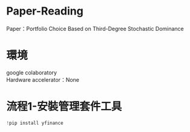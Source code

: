 # Paper-Reading
Paper：Portfolio Choice Based on Third-Degree Stochastic Dominance




# 環境
google colaboratory \
Hardware accelerator：None

# 流程1-安裝管理套件工具
```python
!pip install yfinance
```
